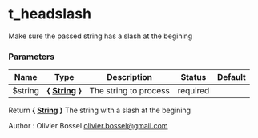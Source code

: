 # t_headslash

Make sure the passed string has a slash at the begining



### Parameters
Name  |  Type  |  Description  |  Status  |  Default
------------  |  ------------  |  ------------  |  ------------  |  ------------
$string  |  **{ [String](http://php.net/manual/en/language.types.string.php) }**  |  The string to process  |  required  |

Return **{ [String](http://php.net/manual/en/language.types.string.php) }** The string with a slash at the begining

Author : Olivier Bossel [olivier.bossel@gmail.com](mailto:olivier.bossel@gmail.com)